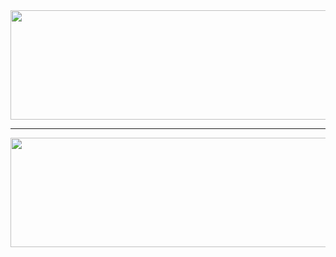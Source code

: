 <!--
<a href="https://github.com/mateus-aleixo">
  <img height=175 width=420 align="center" src="https://github-readme-stats-sigma-five.vercel.app/api?username=mateus-aleixo&show_icons=true&theme=tokyonight&bg_color=00000000" />
</a>
<a href="https://github.com/mateus-aleixo">
  <img height=175 width=420 align="center" src="https://github-readme-stats-sigma-five.vercel.app/api/top-langs?username=mateus-aleixo&size_weight=0.5&count_weight=0.5&layout=compact&theme=tokyonight&bg_color=00000000&langs_count=8&card_width=320" />
</a>

---
-->

<a href="https://github.com/mateus-aleixo">
  <img height=175 width=840 align="center" src="https://quotes-github-readme.vercel.app/api?type=horizontal&theme=tokyonight" />
</a>

---

<a href="https://github.com/mateus-aleixo">
  <img height=175 width=840 align="center" src="https://github-readme-stats.vercel.app/api/wakatime?username=mateusaleixo&layout=compact&theme=tokyonight&bg_color=00000000" />
</a>
